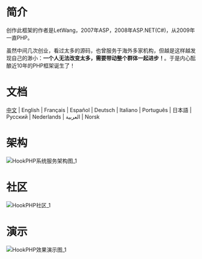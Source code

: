 # 简介
创作此框架的作者是LetWang，2007年ASP，2008年ASP.NET(C#)，从2009年一直PHP。

虽然中间几次创业，看过太多的源码，也曾服务于海外多家机构，但越是这样越发现自己的渺小：**一个人无法改变太多，需要带动整个群体一起进步！**。于是内心酝酿近10年的PHP框架诞生了！

# 文档
[中文][1] | English | Français | Español | Deutsch | Italiano | Português | 日本語 | Русский | Nederlands | العربية | Norsk

# 架构
![HookPHP系统服务架构图_1](https://github.com/letwang/HookPHP/blob/master/public/admin/demo/2.png?raw=true)

# 社区
![HookPHP社区_1](https://github.com/letwang/HookPHP/blob/master/public/admin/demo/3.jpg?raw=true)

# 演示
![HookPHP效果演示图_1](https://github.com/letwang/HookPHP/blob/master/public/admin/demo/1.png?raw=true)

[1]: https://github.com/letwang/HookPHP/blob/master/doc/